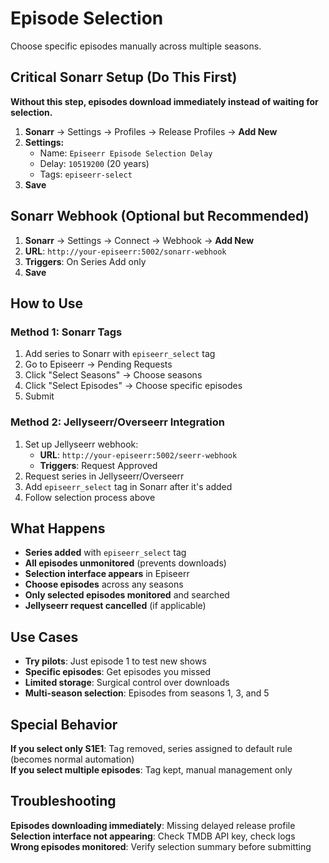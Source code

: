# Episode Selection

Choose specific episodes manually across multiple seasons.

## Critical Sonarr Setup (Do This First)

**Without this step, episodes download immediately instead of waiting for selection.**

1. **Sonarr** → Settings → Profiles → Release Profiles → **Add New**
2. **Settings:**
   - Name: `Episeerr Episode Selection Delay`
   - Delay: `10519200` (20 years)
   - Tags: `episeerr-select`
3. **Save**

## Sonarr Webhook (Optional but Recommended)

1. **Sonarr** → Settings → Connect → Webhook → **Add New**
2. **URL**: `http://your-episeerr:5002/sonarr-webhook`
3. **Triggers**: On Series Add only
4. **Save**

## How to Use

### Method 1: Sonarr Tags
1. Add series to Sonarr with `episeerr_select` tag
2. Go to Episeerr → Pending Requests
3. Click "Select Seasons" → Choose seasons
4. Click "Select Episodes" → Choose specific episodes
5. Submit

### Method 2: Jellyseerr/Overseerr Integration
1. Set up Jellyseerr webhook:
   - **URL**: `http://your-episeerr:5002/seerr-webhook`
   - **Triggers**: Request Approved
2. Request series in Jellyseerr/Overseerr
3. Add `episeerr_select` tag in Sonarr after it's added
4. Follow selection process above

## What Happens

- **Series added** with `episeerr_select` tag
- **All episodes unmonitored** (prevents downloads)  
- **Selection interface appears** in Episeerr
- **Choose episodes** across any seasons
- **Only selected episodes monitored** and searched
- **Jellyseerr request cancelled** (if applicable)

## Use Cases

- **Try pilots**: Just episode 1 to test new shows
- **Specific episodes**: Get episodes you missed  
- **Limited storage**: Surgical control over downloads
- **Multi-season selection**: Episodes from seasons 1, 3, and 5

## Special Behavior

**If you select only S1E1**: Tag removed, series assigned to default rule (becomes normal automation)  
**If you select multiple episodes**: Tag kept, manual management only

## Troubleshooting

**Episodes downloading immediately**: Missing delayed release profile  
**Selection interface not appearing**: Check TMDB API key, check logs  
**Wrong episodes monitored**: Verify selection summary before submitting
